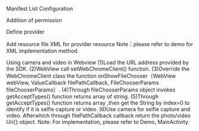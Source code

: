 Manifest List Configuration


Addition of permission
<uses-permission android:name="android.permission.INTERNET" />
<uses-permission android:name="android.permission.CAMERA" />
<uses-permission android:name="android.permission.WRITE_EXTERNAL_STORAGE" />


Define provider
<provider
android:name="android.support.v4.content.FileProvider"
android:authorities="${applicationId}.fileProvider"
android:exported="false"
android:grantUriPermissions="true">
<meta-data
android:name="android.support.FILE_PROVIDER_PATHS"
android:resource="@xml/file_provider" />
</provider>


Add resource file XML for provider resource
Note：please refer to demo for XML implementation method.


Using camera and video in Webview
(1)Load the URL address provided by the SDK.
(2)WebView call setWebChromeClient() function.
(3)Override the WebChromeClient class the function onShowFileChooser（WebView webView, ValueCallback filePathCallback, FileChooserParams fileChooserParams）.
(4)Through fileChooserParams object invokes getAcceptTypes() function returns array of string.
(5)Through getAcceptTypes() function returns array ,then get the String by index=0 to identify if it is selfie capture or video.
(6)Use camera for selfie capture and video. Afterwhich through filePathCallback callback return the photo/video Uri{} object. Note: For implementation, please refer to Demo, MainActivity.

    
